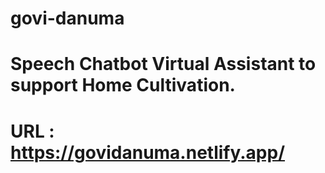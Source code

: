 # govi-danuma
# Speech Chatbot Virtual Assistant to support Home Cultivation.

# URL : https://govidanuma.netlify.app/

